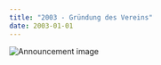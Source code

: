 ```yaml
---
title: "2003 - Gründung des Vereins"
date: 2003-01-01
---
```


![Announcement image](https://res.cloudinary.com/deepwave-org/image/upload/v1747245648/deepwave.org/deepwave_logoUK.jpg)
